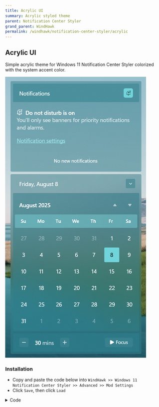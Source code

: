 ```yaml
---
title: Acrylic UI
summary: Acrylic styled theme
parent: Notification Center Styler
grand_parent: WindHawk
permalink: /windhawk/notification-center-styler/acrylic
---
```



## Acrylic UI
Simple acrylic theme for Windows 11 Notification Center Styler colorized with the system accent color.  

![Preview](https://raw.githubusercontent.com/The-Back-Room/The-Back-Room.github.io/refs/heads/main/docs/assets/images/previews/notification-center-styler/acrylic.bmp)

### Installation

- Copy and paste the code below into `WindHawk >> Windows 11 Notification Center Styler >> Advanced >> Mod Settings`
- Click `Save`, then click `Load`

<details>
<summary>Code</summary>
<code class="code-box">
{
   "controlStyles[0].target":"Grid#NotificationCenterGrid",
   "controlStyles[0].styles[0]":"Background := <AcrylicBrush TintColor=\"{ThemeResource SystemAccentColor}\" TintOpacity=\"0.4\" FallbackColor=\"{ThemeResource SystemAccentColor}\" />",
   "controlStyles[0].styles[1]":"BorderThickness = 0,0,0,0",
   "controlStyles[0].styles[2]":"CornerRadius = 2",
   "controlStyles[1].target":"Grid#CalendarCenterGrid",
   "controlStyles[1].styles[0]":"Background := <AcrylicBrush TintColor=\"{ThemeResource SystemAccentColor}\" TintOpacity=\"0.4\" FallbackColor=\"{ThemeResource SystemAccentColor}\" />",
   "controlStyles[1].styles[1]":"BorderThickness = 0,0,0,0",
   "controlStyles[1].styles[2]":"CornerRadius = 2",
   "controlStyles[2].target":"ScrollViewer#CalendarControlScrollViewer",
   "controlStyles[2].styles[0]":"Background := <AcrylicBrush TintColor=\"{ThemeResource SystemAccentColor}\" TintOpacity=\"0.4\" FallbackColor=\"{ThemeResource SystemAccentColor}\" />",
   "controlStyles[2].styles[1]":"CornerRadius = 2",
   "controlStyles[2].styles[2]":"Margin = -10,11,-10,-14",
   "controlStyles[3].target":"Border#CalendarHeaderMinimizedOverlay",
   "controlStyles[3].styles[0]":"Background := <AcrylicBrush TintColor=\"{ThemeResource SystemAccentColor}\" TintOpacity=\"0.4\" FallbackColor=\"{ThemeResource SystemAccentColor}\" />",
   "controlStyles[3].styles[1]":"CornerRadius = 2",
   "controlStyles[4].target":"ActionCenter.FocusSessionControl#FocusSessionControl > Grid#FocusGrid",
   "controlStyles[4].styles[0]":"Background := <AcrylicBrush TintColor=\"{ThemeResource SystemAccentColor}\" TintOpacity=\"0.4\" FallbackColor=\"{ThemeResource SystemAccentColor}\" />",
   "controlStyles[4].styles[1]":"CornerRadius = 2",
   "controlStyles[4].styles[2]":"Margin = 6,7,6,6",
   "controlStyles[5].target":"MenuFlyoutPresenter",
   "controlStyles[5].styles[0]":"Background := <AcrylicBrush TintColor=\"{ThemeResource SystemAccentColor}\" TintOpacity=\"0.4\" FallbackColor=\"{ThemeResource SystemAccentColor}\" />",
   "controlStyles[5].styles[1]":"BorderThickness = 0,0,0,0",
   "controlStyles[5].styles[2]":"CornerRadius = 2",
   "controlStyles[5].styles[3]":"Padding = 1,2,1,2",
   "controlStyles[6].target":"Border#JumpListRestyledAcrylic",
   "controlStyles[6].styles[0]":"Background := <AcrylicBrush TintColor=\"{ThemeResource SystemAccentColor}\" TintOpacity=\"0.4\" FallbackColor=\"{ThemeResource SystemAccentColor}\" />",
   "controlStyles[6].styles[1]":"BorderThickness = 0,0,0,0",
   "controlStyles[6].styles[2]":"CornerRadius = 2",
   "controlStyles[6].styles[3]":"Margin = -2,-2,-2,-2",
   "controlStyles[7].target":"Grid#ControlCenterRegion",
   "controlStyles[7].styles[0]":"Background := <AcrylicBrush TintColor=\"{ThemeResource SystemAccentColor}\" TintOpacity=\"0.4\" FallbackColor=\"{ThemeResource SystemAccentColor}\" />",
   "controlStyles[7].styles[1]":"CornerRadius = 2",
   "controlStyles[7].styles[2]":"BorderThickness = 0,0,0,0",
   "controlStyles[8].target":"ContentPresenter#PageContent",
   "controlStyles[8].styles[0]":"Background := <SolidColorBrush Color=\"Transparent\" FallbackColor=\"Transparent\" />",
   "controlStyles[9].target":"ContentPresenter#PageContent > Grid > Border",
   "controlStyles[9].styles[0]":"Background := <AcrylicBrush TintColor=\"{ThemeResource SystemAccentColor}\" TintOpacity=\"0.4\" FallbackColor=\"{ThemeResource SystemAccentColor}\" />",
   "controlStyles[9].styles[1]":"CornerRadius = 2",
   "controlStyles[9].styles[2]":"Margin = 8,0,8,2",
   "controlStyles[10].target":"QuickActions.ControlCenter.AccessibleWindow#PageWindow > ContentPresenter > Grid#FullScreenPageRoot",
   "controlStyles[10].styles[0]":"Background := <SolidColorBrush Color=\"Transparent\" FallbackColor=\"Transparent\" />",
   "controlStyles[11].target":"QuickActions.ControlCenter.AccessibleWindow#PageWindow > ContentPresenter > Grid#FullScreenPageRoot > ContentPresenter#PageHeader",
   "controlStyles[11].styles[0]":"Background := <AcrylicBrush TintColor=\"{ThemeResource SystemAccentColor}\" TintOpacity=\"0.4\" FallbackColor=\"{ThemeResource SystemAccentColor}\" />",
   "controlStyles[11].styles[1]":"CornerRadius = 2",
   "controlStyles[11].styles[2]":"Margin = 7,7,7,7",
   "controlStyles[12].target":"ScrollViewer#ListContent",
   "controlStyles[12].styles[0]":"Background := <AcrylicBrush TintColor=\"{ThemeResource SystemAccentColor}\" TintOpacity=\"0.4\" FallbackColor=\"{ThemeResource SystemAccentColor}\" />",
   "controlStyles[12].styles[1]":"CornerRadius = 2",
   "controlStyles[12].styles[2]":"Margin = 8,0,8,0",
   "controlStyles[13].target":"ActionCenter.FlexibleToastView#FlexibleNormalToastView",
   "controlStyles[13].styles[0]":"Background := <SolidColorBrush Color=\"Transparent\" FallbackColor=\"Transparent\" />",
   "controlStyles[14].target":"Border#ToastBackgroundBorder2",
   "controlStyles[14].styles[0]":"Background := <AcrylicBrush TintColor=\"{ThemeResource SystemAccentColor}\" TintOpacity=\"0.4\" FallbackColor=\"{ThemeResource SystemAccentColor}\" />",
   "controlStyles[14].styles[1]":"BorderThickness = 0,0,0,0",
   "controlStyles[14].styles[2]":"CornerRadius = 2",
   "controlStyles[15].target":"JumpViewUI.SystemItemListViewItem > Grid#LayoutRoot > Border#BackgroundBorder",
   "controlStyles[15].styles[0]":"Background := <AcrylicBrush TintColor=\"{ThemeResource SystemAccentColor}\" TintOpacity=\"0.4\" FallbackColor=\"{ThemeResource SystemAccentColor}\" />",
   "controlStyles[15].styles[1]":"CornerRadius = 2",
   "controlStyles[16].target":"JumpViewUI.JumpListListViewItem > Grid#LayoutRoot > Border#BackgroundBorder",
   "controlStyles[16].styles[0]":"CornerRadius = 2",
   "controlStyles[17].target":"ActionCenter.FlexibleItemView",
   "controlStyles[17].styles[0]":"CornerRadius = 2",
   "controlStyles[18].target":"QuickActions.AccessibleToggleButton#ToggleButton",
   "controlStyles[18].styles[0]":"CornerRadius = 2",
   "controlStyles[18].styles[1]":"BorderThickness = 0",
   "controlStyles[19].target":"QuickActions.AccessibleToggleButton#SplitL2Button",
   "controlStyles[19].styles[0]":"CornerRadius = 2",
   "controlStyles[19].styles[1]":"Margin = 4,0,-4,0",
   "controlStyles[19].styles[2]":"BorderThickness = 0",
   "controlStyles[20].target":"Grid#NotificationCenterTopBanner",
   "controlStyles[20].styles[0]":"Background := <AcrylicBrush TintColor=\"{ThemeResource SystemAccentColor}\" TintOpacity=\"0.4\" FallbackColor=\"{ThemeResource SystemAccentColor}\" />",
   "controlStyles[20].styles[1]":"CornerRadius = 2",
   "controlStyles[20].styles[2]":"Margin = 6",
   "controlStyles[21].target":"Windows.UI.Xaml.Controls.Grid#L1Grid > Border",
   "controlStyles[21].styles[0]":"Background := <SolidColorBrush Color=\"Transparent\" FallbackColor=\"Transparent\" />",
   "controlStyles[22].target":"Windows.UI.Xaml.Controls.ContentPresenter",
   "controlStyles[22].styles[0]":"BorderThickness = 0",
   "controlStyles[23].target":"Windows.UI.Xaml.Controls.Button#FooterButton[AutomationProperties.Name = Edit quick settings]",
   "controlStyles[23].styles[0]":"Margin = 0,0,8,0",
   "controlStyles[23].styles[1]":"CornerRadius = 2",
   "controlStyles[24].target":"Windows.UI.Xaml.Controls.Button[AutomationProperties.AutomationId = Microsoft.QuickAction.Battery]",
   "controlStyles[24].styles[0]":"Margin = 2,0,0,0",
   "controlStyles[24].styles[1]":"CornerRadius = 2",
   "controlStyles[25].target":"Windows.UI.Xaml.Controls.Button#FooterButton[AutomationProperties.Name = All settings]",
   "controlStyles[25].styles[0]":"Margin = 0,0,-1,0",
   "controlStyles[25].styles[1]":"CornerRadius = 2",
   "controlStyles[26].target":"Windows.UI.Xaml.Controls.Button[AutomationProperties.AutomationId = Microsoft.QuickAction.Volume]",
   "controlStyles[26].styles[0]":"CornerRadius = 2",
   "controlStyles[27].target":"Windows.UI.Xaml.Controls.Button#VolumeL2Button[AutomationProperties.Name = Select a sound output]",
   "controlStyles[27].styles[0]":"CornerRadius = 2",
   "controlStyles[28].target":"Windows.UI.Xaml.Shapes.Rectangle#HorizontalTrackRect",
   "controlStyles[28].styles[0]":"Height = 10",
   "controlStyles[28].styles[1]":"Fill := <AcrylicBrush TintColor=\"{ThemeResource SystemAccentColor}\" TintOpacity=\"0.4\" FallbackColor=\"{ThemeResource SystemAccentColor}\" />",
   "controlStyles[29].target":"Windows.UI.Xaml.Shapes.Rectangle#HorizontalDecreaseRect",
   "controlStyles[29].styles[0]":"Height =10",
   "controlStyles[30].target":"Windows.UI.Xaml.Controls.Primitives.Thumb#HorizontalThumb",
   "controlStyles[31].target":"Windows.UI.Xaml.Controls.Grid#MediaTransportControlsRegion",
   "controlStyles[31].styles[0]":"Height=470",
   "controlStyles[32].target":"Windows.UI.Xaml.Controls.Grid#AlbumTextAndArtContainer",
   "controlStyles[32].styles[0]":"Height = 347",
   "controlStyles[33].target":"Windows.UI.Xaml.Controls.Grid#ThumbnailImage",
   "controlStyles[33].styles[0]":"Width = 300",
   "controlStyles[33].styles[1]":"Height = 300",
   "controlStyles[33].styles[2]":"HorizontalAlignment = Center",
   "controlStyles[33].styles[3]":"VerticalAlignment = Top",
   "controlStyles[33].styles[4]":"Grid.Column = 1",
   "controlStyles[33].styles[5]":"Margin = 0,2,0,0",
   "controlStyles[34].target":"Windows.UI.Xaml.Controls.StackPanel#PrimaryAndSecondaryTextContainer",
   "controlStyles[34].styles[0]":"VerticalAlignment = Bottom",
   "controlStyles[35].target":"Windows.UI.Xaml.Controls.StackPanel#PrimaryAndSecondaryTextContainer > Windows.UI.Xaml.Controls.TextBlock#Title",
   "controlStyles[35].styles[0]":"TextAlignment = Center",
   "controlStyles[36].target":"Windows.UI.Xaml.Controls.StackPanel#PrimaryAndSecondaryTextContainer > Windows.UI.Xaml.Controls.TextBlock#Subtitle",
   "controlStyles[36].styles[0]":"TextAlignment = Center",
   "controlStyles[37].target":"Windows.UI.Xaml.Controls.ListView#MediaButtonsListView",
   "controlStyles[37].styles[0]":"VerticalAlignment = Top",
   "controlStyles[37].styles[1]":"Height = 48",
   "controlStyles[38].target":"Windows.UI.Xaml.Controls.Primitives.RepeatButton#PreviousButton > Windows.UI.Xaml.Controls.ContentPresenter#ContentPresenter@CommonStates",
   "controlStyles[38].styles[0]":"Background@Normal := <AcrylicBrush TintColor=\"{ThemeResource SystemAccentColor}\" TintOpacity=\"0.4\" FallbackColor=\"{ThemeResource SystemAccentColor}\" />",
   "controlStyles[38].styles[1]":"Background@PointerOver := <AcrylicBrush TintColor=\"{ThemeResource SystemAccentColorLight2}\" TintOpacity=\"0.4\" FallbackColor=\"{ThemeResource SystemAccentColorLight2}\" />",
   "controlStyles[38].styles[2]":"Background@Pressed := <AcrylicBrush TintColor={ThemeResource SystemAltLowColor}\" TintOpacity=\"0.4\" FallbackColor=\"{ThemeResource SystemAltLowColor}\" />",
   "controlStyles[38].styles[3]":"Width = 40",
   "controlStyles[38].styles[4]":"Height = 30",
   "controlStyles[39].target":"Windows.UI.Xaml.Controls.Button#PlayPauseButton > Windows.UI.Xaml.Controls.ContentPresenter#ContentPresenter@CommonStates",
   "controlStyles[39].styles[0]":"Background@Normal := <AcrylicBrush TintColor=\"{ThemeResource SystemAccentColor}\" TintOpacity=\"0.4\" FallbackColor=\"{ThemeResource SystemAccentColor}\" />",
   "controlStyles[39].styles[1]":"Background@PointerOver := <AcrylicBrush TintColor=\"{ThemeResource SystemAccentColorLight2}\" TintOpacity=\"0.4\" FallbackColor=\"{ThemeResource SystemAccentColorLight2}\" />",
   "controlStyles[39].styles[2]":"Background@Pressed := <AcrylicBrush TintColor={ThemeResource SystemAltLowColor}\" TintOpacity=\"0.4\" FallbackColor=\"{ThemeResource SystemAltLowColor}\" />",
   "controlStyles[39].styles[3]":"Width = 40",
   "controlStyles[39].styles[4]":"Height = 30",
   "controlStyles[40].target":"Windows.UI.Xaml.Controls.Primitives.RepeatButton#NextButton > Windows.UI.Xaml.Controls.ContentPresenter#ContentPresenter@CommonStates",
   "controlStyles[40].styles[0]":"Background@Normal := <AcrylicBrush TintColor=\"{ThemeResource SystemAccentColor}\" TintOpacity=\"0.4\" FallbackColor=\"{ThemeResource SystemAccentColor}\" />",
   "controlStyles[40].styles[1]":"Background@PointerOver := <AcrylicBrush TintColor=\"{ThemeResource SystemAccentColorLight2}\" TintOpacity=\"0.4\" FallbackColor=\"{ThemeResource SystemAccentColorLight2}\" />",
   "controlStyles[40].styles[2]":"Background@Pressed := <AcrylicBrush TintColor={ThemeResource SystemAltLowColor}\" TintOpacity=\"0.4\" FallbackColor=\"{ThemeResource SystemAltLowColor}\" />",
   "controlStyles[40].styles[3]":"Width = 40",
   "controlStyles[40].styles[4]":"Height = 30",
   "controlStyles[40].styles[5]":"CornerRadius = 2",
   "controlStyles[39].styles[5]":"CornerRadius = 2",
   "controlStyles[38].styles[5]":"CornerRadius = 2",
   "controlStyles[38].styles[6]":"Margin = 15,0,0,0",
   "controlStyles[39].styles[6]":"Margin = -10,0,0,0",
   "controlStyles[40].styles[6]":"Margin = -20,0,0,0",
   "controlStyles[33].styles[6]":"CornerRadius = 2",
   "controlStyles[31].styles[1]":"CornerRadius = 2",
   "controlStyles[31].styles[2]":"BorderThickness = 0",
   "controlStyles[31].styles[3]":"Background := <AcrylicBrush TintColor=\"{ThemeResource SystemAccentColor}\" TintOpacity=\"0.4\" FallbackColor=\"{ThemeResource SystemAccentColor}\" />",
   "controlStyles[36].styles[2]":"Margin = 0,3,0,0",
   "controlStyles[34].styles[1]":"Margin = 0,5,0,-5",
   "controlStyles[36].styles[3]":"FontWeight = 600",
   "controlStyles[41].target":"Windows.UI.Xaml.Controls.TextBlock#AppNameText",
   "controlStyles[41].styles[1]":"FontSize = 16",
   "controlStyles[35].styles[2]":"FontSize = 18",
   "controlStyles[42].target":"Windows.UI.Xaml.Controls.Image#IconImage",
   "controlStyles[42].styles[0]":"Height = 20",
   "controlStyles[42].styles[1]":"Width = 20",
   "controlStyles[37].styles[2]":"Margin = 0,12,0,-12",
   "controlStyles[43].target":"Grid#MediaTransportControlsRoot",
   "controlStyles[43].styles[0]":"Background := <SolidColorBrush Color=\"Transparent\" FallbackColor=\"Transparent\" />",
   "controlStyles[30].styles[0]":"Visibility = 1",
   "controlStyles[0].styles[3]":"Shadow :=",
   "controlStyles[1].styles[3]":"Shadow  :=",
   "controlStyles[2].styles[3]":"Shadow :=",
   "controlStyles[3].styles[2]":"Shadow :=",
   "controlStyles[4].styles[3]":"Shadow :=",
   "controlStyles[7].styles[3]":"Shadow :=",
   "controlStyles[13].styles[1]":"Shadow :=",
   "controlStyles[31].styles[4]":"Shadow :=",
   "controlStyles[14].styles[3]":"Shadow :=",
   "controlStyles[8].styles[1]":"Shadow :=",
   "controlStyles[9].styles[3]":"Shadow :=",
   "controlStyles[10].styles[1]":"Shadow :=",
   "controlStyles[11].styles[3]":"Shadow :=",
   "controlStyles[12].styles[3]":"Shadow :=",
   "controlStyles[17].styles[1]":"Shadow :=",
   "controlStyles[44].target":"Grid#ToastPeekRegion",
   "controlStyles[44].styles[0]":"Background =",
   "controlStyles[44].styles[1]":"RenderTransform := <TranslateTransform Y=\"-495\" X=\"395\" />",
   "controlStyles[44].styles[2]":"Grid.Column = 0",
   "controlStyles[44].styles[3]":"Grid.Row = 2",
   "controlStyles[45].target":"Windows.UI.Xaml.Controls.CalendarViewDayItem > Windows.UI.Xaml.Controls.Border",
   "controlStyles[45].styles[0]":"CornerRadius = 2",
   "controlStyles[46].target":"Windows.UI.Xaml.Controls.CalendarViewDayItem",
   "controlStyles[46].styles[0]":"CornerRadius = 2",
   "controlStyles[47].target":"Windows.UI.Xaml.Controls.Control > Windows.UI.Xaml.Controls.Border",
   "controlStyles[47].styles[0]":"CornerRadius = 2",
   "controlStyles[48].target":"Windows.UI.Xaml.Controls.Primitives.CalendarViewItem",
   "controlStyles[48].styles[0]":"CornerRadius = 2",
   "controlStyles[49].target":"Windows.UI.Xaml.Controls.ListViewHeaderItem",
   "controlStyles[49].styles[0]":"Margin = 50,6,50,2",
   "controlStyles[50].target":"Windows.UI.Xaml.Controls.Button#SettingsButton",
   "controlStyles[51].target":"Windows.UI.Xaml.Controls.Button#DismissButton",
   "controlStyles[45].styles[1]":"Margin = 1,2,1,2",
   "controlStyles[3].styles[3]":"Margin = -10,-6,-10,-8",
   "controlStyles[52].target":"Windows.UI.Xaml.Controls.StackPanel#CalendarHeader",
   "controlStyles[52].styles[0]":"Margin = 6,0,0,0",
   "controlStyles[1].styles[4]":"Margin = 0,6,0,6",
   "controlStyles[53].target":"Windows.UI.Xaml.Controls.ScrollContentPresenter#ScrollContentPresenter",
   "controlStyles[53].styles[0]":"Margin = 1,2,1,2",
   "controlStyles[54].target":"Windows.UI.Xaml.Controls.Grid#WeekDayNames",
   "controlStyles[54].styles[0]":"Background := <AcrylicBrush TintColor=\"{ThemeResource SystemAccentColorLight2}\" TintOpacity=\"0.4\" FallbackColor=\"{ThemeResource SystemAccentColorLight2}\" />",
   "controlStyles[54].styles[1]":"CornerRadius = 2",
   "controlStyles[54].styles[2]":"Margin = 4,0,4,0",
   "controlStyles[3].styles[4]":"Height = 45",
   "controlStyles[1].styles[5]":"MinHeight = 40",
   "controlStyles[49].styles[1]":"CornerRadius = 2",
   "controlStyles[55].target":"Windows.UI.Xaml.Controls.ListViewItem",
   "controlStyles[55].styles[0]":"CornerRadius = 2",
   "controlStyles[56].target":"Windows.UI.Xaml.Controls.Grid#RootGrid > Windows.UI.Xaml.Controls.ContentPresenter#ContentPresenter",
   "controlStyles[56].styles[0]":"Background := <AcrylicBrush TintColor=\"{ThemeResource SystemAccentColor}\" TintOpacity=\"0.4\" FallbackColor=\"{ThemeResource SystemAccentColor}\" />",
   "controlStyles[56].styles[1]":"BorderThickness = 0",
   "controlStyles[56].styles[2]":"CornerRadius = 2",
   "controlStyles[57].target":"Windows.UI.Xaml.Controls.Grid > Windows.UI.Xaml.Controls.Border#ItemOpaquePlating",
   "controlStyles[57].styles[0]":"Background := <AcrylicBrush TintColor={ThemeResource SystemAltLowColor}\" TintOpacity=\"0.4\" FallbackColor=\"{ThemeResource SystemAltLowColor}\" />",
   "controlStyles[57].styles[1]":"BorderThickness = 0",
   "controlStyles[58].target":"Windows.UI.Xaml.Controls.Grid#StandardHeroContainer",
   "controlStyles[58].styles[0]":"Margin = 12,0,12,0",
   "controlStyles[57].styles[2]":"CornerRadius = 2",
   "controlStyles[58].styles[1]":"CornerRadius = 2",
   "controlStyles[58].styles[2]":"Height = 150",
   "controlStyles[59].target":"Windows.UI.Xaml.Controls.Primitives.ScrollBar#VerticalScrollBar",
   "controlStyles[51].styles[0]":"CornerRadius = 2",
   "controlStyles[50].styles[0]":"CornerRadius = 2",
   "controlStyles[49].styles[2]":"Height = 35",
   "controlStyles[59].styles[0]":"Visibility = 1",
   "controlStyles[7].styles[4]":"Margin = 0,0,0,-6",
   "controlStyles[31].styles[5]":"Margin = 0,0,0,12",
   "controlStyles[28].styles[2]":"RadiusY = 3",
   "controlStyles[28].styles[3]":"RadiusX = 3",
   "controlStyles[29].styles[1]":"RadiusY = 3",
   "controlStyles[29].styles[2]":"RadiusX = 3",
   "controlStyles[54].styles[3]":"Padding = 0,-5,0,-3",
   "controlStyles[60].target":"Windows.UI.Xaml.Controls.Grid#SliderContainer",
   "controlStyles[60].styles[0]":"Margin = 0-2,0,0",
   "controlStyles[29].styles[3]":"Margin = 0",
   "controlStyles[61].target":"Windows.UI.Xaml.Controls.Button#BackButton",
   "controlStyles[61].styles[0]":"CornerRadius = 2",
   "controlStyles[62].target":"Windows.UI.Xaml.Shapes.Rectangle#OuterBorder",
   "controlStyles[62].styles[0]":"RadiusX = 6",
   "controlStyles[62].styles[1]":"RadiusY = 6",
   "controlStyles[63].target":"Windows.UI.Xaml.Shapes.Rectangle#SwitchKnobOff",
   "controlStyles[63].styles[0]":"RadiusY = 3",
   "controlStyles[63].styles[1]":"RadiusX = 3",
   "controlStyles[64].target":"Windows.UI.Xaml.Controls.Border#SwitchKnobOn",
   "controlStyles[64].styles[0]":"CornerRadius = 2",
   "controlStyles[65].target":"Windows.UI.Xaml.Shapes.Rectangle#SwitchKnobBounds",
   "controlStyles[65].styles[0]":"RadiusX = 6",
   "controlStyles[65].styles[1]":"RadiusY = 6",
   "controlStyles[62].styles[2]":"Height = 18",
   "controlStyles[65].styles[2]":"Height = 18",
   "controlStyles[66].target":"ActionCenter.NotificationListViewItem",
   "controlStyles[66].styles[0]":"Margin = 5,2,5,3",
   "controlStyles[67].target":"Windows.UI.Xaml.Controls.Grid[AutomationProperties.LocalizedLandmarkType = Footer]",
   "controlStyles[67].styles[0]":"BorderThickness = 0",
   "controlStyles[68].target":"NetworkUX.View.SettingsListViewItem > Windows.UI.Xaml.Controls.Primitives.ListViewItemPresenter#Root",
   "controlStyles[68].styles[0]":"CornerRadius = 2",
   "controlStyles[69].target":"Windows.UI.Xaml.Controls.ContentPresenter > Windows.UI.Xaml.Controls.Border",
   "controlStyles[69].styles[0]":"BorderThickness = 0",
   "controlStyles[70].target":"Button#ClearAll",
   "controlStyles[70].styles[0]":"AccessKey = x",
   "controlStyles[71].target":"Button#ExpandCollapseButton",
   "controlStyles[71].styles[0]":"AccessKey = e",
   "controlStyles[70].styles[1]":"CornerRadius = 2",
   "controlStyles[71].styles[1]":"Background := <AcrylicBrush TintColor=\"{ThemeResource SystemAccentColor}\" TintOpacity=\"0.4\" FallbackColor=\"{ThemeResource SystemAccentColor}\" />",
   "controlStyles[71].styles[2]":"CornerRadius = 2",
   "controlStyles[70].styles[2]":"Background := <AcrylicBrush TintColor=\"{ThemeResource SystemAccentColor}\" TintOpacity=\"0.4\" FallbackColor=\"{ThemeResource SystemAccentColor}\" />"
}
</code>
</details>